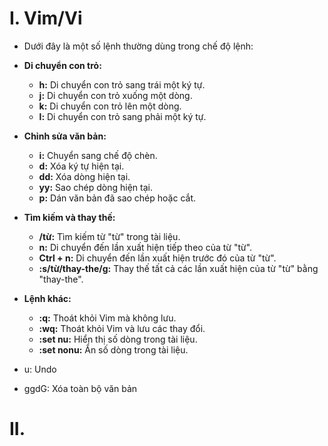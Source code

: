 # I. Vim/Vi
- Dưới đây là một số lệnh thường dùng trong chế độ lệnh:

- **Di chuyển con trỏ:**
    - **h:** Di chuyển con trỏ sang trái một ký tự.
    - **j:** Di chuyển con trỏ xuống một dòng.
    - **k:** Di chuyển con trỏ lên một dòng.
    - **l:** Di chuyển con trỏ sang phải một ký tự.
- **Chỉnh sửa văn bản:**
    - **i:** Chuyển sang chế độ chèn.
    - **d:** Xóa ký tự hiện tại.
    - **dd:** Xóa dòng hiện tại.
    - **yy:** Sao chép dòng hiện tại.
    - **p:** Dán văn bản đã sao chép hoặc cắt.
- **Tìm kiếm và thay thế:**
    - **/từ:** Tìm kiếm từ "từ" trong tài liệu.
    - **n:** Di chuyển đến lần xuất hiện tiếp theo của từ "từ".
    - **Ctrl + n:** Di chuyển đến lần xuất hiện trước đó của từ "từ".
    - **:s/từ/thay-the/g:** Thay thế tất cả các lần xuất hiện của từ "từ" bằng "thay-the".
- **Lệnh khác:**
    - **:q:** Thoát khỏi Vim mà không lưu.
    - **:wq:** Thoát khỏi Vim và lưu các thay đổi.
    - **:set nu:** Hiển thị số dòng trong tài liệu.
    - **:set nonu:** Ẩn số dòng trong tài liệu.
- u: Undo
- ggdG: Xóa toàn bộ văn bản

# II. 
